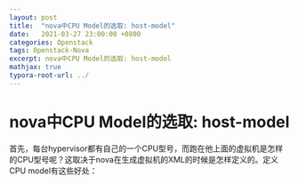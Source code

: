 ```yaml
---
layout: post
title:  "nova中CPU Model的选取: host-model"
date:   2021-03-27 23:00:00 +0800
categories: Openstack
tags: Openstack-Nova
excerpt: nova中CPU Model的选取: host-model
mathjax: true
typora-root-url: ../
---
```


# nova中CPU Model的选取: host-model

首先，每台hypervisor都有自己的一个CPU型号，而跑在他上面的虚拟机是怎样的CPU型号呢？这取决于nova在生成虚拟机的XML的时候是怎样定义的。定义CPU model有这些好处：

